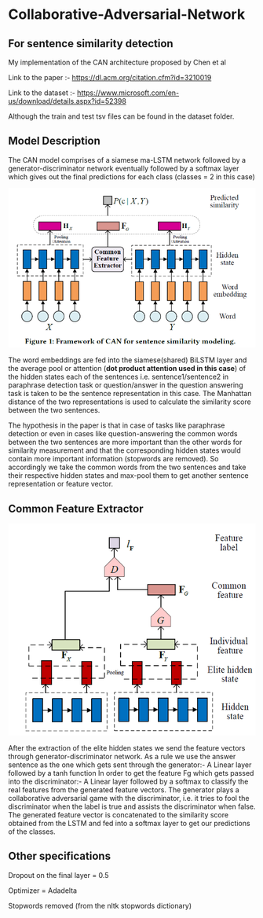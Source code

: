 # Collaborative-Adversarial-Network
## For sentence similarity detection

My implementation of the CAN architecture proposed by Chen et al

Link to the paper :- https://dl.acm.org/citation.cfm?id=3210019

Link to the dataset :- https://www.microsoft.com/en-us/download/details.aspx?id=52398

Although the train and test tsv files can be found in the dataset folder.

## Model Description

The CAN model comprises of a siamese ma-LSTM network followed by a generator-discriminator network eventually followed by a softmax layer which gives out the final predictions for each class (classes = 2 in this case)

![What is this?](img/overview.png?raw=true "Title")

The word embeddings are fed into the siamese(shared) BiLSTM layer and the average pool or attention (**dot product attention used in this case**) of the hidden states each of the sentences i.e. sentence1/sentence2 in paraphrase detection task or question/answer in the question answering task is taken to be the sentence representation in this case. The Manhattan distance of the two representations is used to calculate the similarity score between the two sentences.

The hypothesis in the paper is that in case of tasks like paraphrase detection or even in cases like question-answering the common words between the two sentences are more important than the other words for similarity measurement and that the corresponding hidden states would contain more important information (stopwords are removed). So accordingly we take the common words from the two sentences and take their respective hidden states and max-pool them to get another sentence representation or feature vector.

## Common Feature Extractor

![What is this?](img/fgen.png?raw=true "Title")

After the extraction of the elite hidden states we send the feature vectors through generator-discriminator network. As a rule we use the answer sentence as the one which gets sent through the generator:- A Linear layer followed by a tanh function 
In order to get the feature Fg which gets passed into the discriminator:- A Linear layer followed by a softmax to classify the real features from the generated feature vectors.
The generator plays a collaborative adversarial game with the discriminator, i.e. it tries to fool the discriminator when the label is true and assists the discriminator when false. The generated feature vector is concatenated to the similarity score obtained from the LSTM and fed into a softmax layer to get our predictions of the classes.


## Other specifications

Dropout on the final layer = 0.5

Optimizer = Adadelta

Stopwords removed (from the nltk stopwords dictionary)

